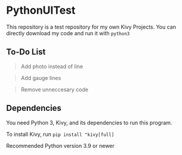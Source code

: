 # PythonUITest
This repository is a test repository for my own Kivy Projects. You can directly download my code and run it with `python3`

## To-Do List
> Add photo instead of line	

> Add gauge lines
	
> Remove unneccesary code	

## Dependencies
You need Python 3, Kivy, and its dependencies to run this program.

To install Kivy, run `pip install "kivy[full]`

Recommended Python version 3.9 or newer
